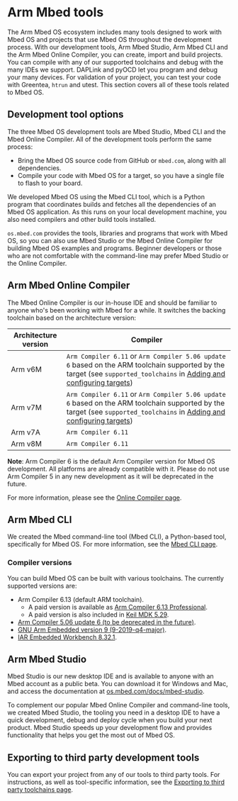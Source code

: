 # Arm Mbed tools

The Arm Mbed OS ecosystem includes many tools designed to work with Mbed OS and projects that use Mbed OS throughout the development process. With our development tools, Arm Mbed Studio, Arm Mbed CLI and the Arm Mbed Online Compiler, you can create, import and build projects. You can compile with any of our supported toolchains and debug with the many IDEs we support. DAPLink and pyOCD let you program and debug your many devices. For validation of your project, you can test your code with Greentea, `htrun` and utest. This section covers all of these tools related to Mbed OS.

## Development tool options

The three Mbed OS development tools are Mbed Studio, Mbed CLI and the Mbed Online Compiler. All of the development tools perform the same process:

- Bring the Mbed OS source code from GitHub or `mbed.com`, along with all dependencies.
- Compile your code with Mbed OS for a target, so you have a single file to flash to your board.

We developed Mbed OS using the Mbed CLI tool, which is a Python program that coordinates builds and fetches all the dependencies of an Mbed OS application. As this runs on your local development machine, you also need compilers and other build tools installed.

`os.mbed.com` provides the tools, libraries and programs that work with Mbed OS, so you can also use Mbed Studio or the Mbed Online Compiler for building Mbed OS examples and programs. Beginner developers or those who are not comfortable with the command-line may prefer Mbed Studio or the Online Compiler. 

## Arm Mbed Online Compiler

The Mbed Online Compiler is our in-house IDE and should be familiar to anyone who's been working with Mbed for a while. It switches the backing toolchain based on the architecture version:

| Architecture version | Compiler |
|----                  |----           |
| Arm v6M       | `Arm Compiler 6.11` or `Arm Compiler 5.06 update 6` based on the ARM toolchain supported by the target (see `supported_toolchains` in [Adding and configuring targets](../program-setup/adding-and-configuring-targets.html)) |
| Arm v7M       | `Arm Compiler 6.11` or `Arm Compiler 5.06 update 6` based on the ARM toolchain supported by the target (see `supported_toolchains` in [Adding and configuring targets](../program-setup/adding-and-configuring-targets.html)) |
| Arm v7A       | `Arm Compiler 6.11` |
| Arm v8M       | `Arm Compiler 6.11` |

<span class="notes">**Note**: Arm Compiler 6 is the default Arm Compiler version for Mbed OS development. All platforms are already compatible with it. Please do not use Arm Compiler 5 in any new development as it will be deprecated in the future.</span>

For more information, please see the [Online Compiler page](developing-mbed-online-compiler.html).

## Arm Mbed CLI

We created the Mbed command-line tool (Mbed CLI), a Python-based tool, specifically for Mbed OS. For more information, see the [Mbed CLI page](../tools/developing-mbed-cli.html).

### Compiler versions

You can build Mbed OS can be built with various toolchains. The currently supported versions are:

- Arm Compiler 6.13 (default ARM toolchain).
  - A paid version is available as [Arm Compiler 6.13 Professional](https://developer.arm.com/products/software-development-tools/compilers/arm-compiler/downloads/version-6).
  - A paid version is also included in [Keil MDK 5.29](http://www2.keil.com/mdk5/529).
- [Arm Compiler 5.06 update 6 (to be deprecated in the future)](https://developer.arm.com/products/software-development-tools/compilers/arm-compiler-5/downloads).
- [GNU Arm Embedded version 9 (9-2019-q4-major)](https://developer.arm.com/open-source/gnu-toolchain/gnu-rm/downloads).
- [IAR Embedded Workbench 8.32.1](https://iar.com/mbed).

## Arm Mbed Studio

Mbed Studio is our new desktop IDE and is available to anyone with an Mbed account as a public beta. You can download it for Windows and Mac, and access the documentation at [os.mbed.com/docs/mbed-studio](https://os.mbed.com/docs/mbed-studio/).

To complement our popular Mbed Online Compiler and command-line tools, we created Mbed Studio, the tooling you need in a desktop IDE to have a quick development, debug and deploy cycle when you build your next product. Mbed Studio speeds up your development flow and provides functionality that helps you get the most out of Mbed OS.

## Exporting to third party development tools

You can export your project from any of our tools to third party tools. For instructions, as well as tool-specific information, see the [Exporting to third party toolchains page](../build-tools/third-party-build-tools.html).
